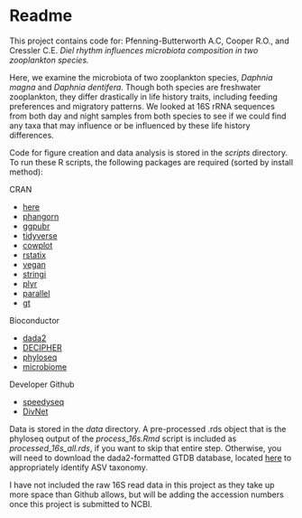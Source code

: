 # Readme

This project contains code for:
Pfenning-Butterworth A.C, Cooper R.O., and Cressler C.E. _Diel rhythm influences microbiota composition in two zooplankton species._

Here, we examine the microbiota of two zooplankton species, _Daphnia magna_ and _Daphnia dentifera_. Though both species are freshwater zooplankton, they differ drastically in life history traits, including feeding preferences and migratory patterns. We looked at 16S rRNA sequences from both day and night samples from both species to see if we could find any taxa that may influence or be influenced by these life history differences.

Code for figure creation and data analysis is stored in the *scripts* directory. To run these R scripts, the following packages are required (sorted by install method):

CRAN
* [here](https://cran.r-project.org/web/packages/here/index.html)
* [phangorn](https://cran.r-project.org/web/packages/phangorn/index.html)
* [ggpubr](https://cran.r-project.org/web/packages/ggpubr/index.html)
* [tidyverse](https://cran.r-project.org/web/packages/tidyverse/index.html)
* [cowplot](https://cran.r-project.org/web/packages/cowplot/index.html)
* [rstatix](https://cran.r-project.org/web/packages/rstatix/index.html)
* [vegan](https://cran.r-project.org/web/packages/vegan/index.html)
* [stringi](https://cran.r-project.org/web/packages/stringi/index.html)
* [plyr](https://cran.r-project.org/web/packages/plyr/index.html)
* [parallel](https://www.rdocumentation.org/packages/parallel/versions/3.6.2)
* [gt](https://cran.r-project.org/web/packages/gt/index.html)

Bioconductor
* [dada2](https://benjjneb.github.io/dada2/dada-installation.html)
* [DECIPHER](https://bioconductor.org/packages/release/bioc/html/DECIPHER.html)
* [phyloseq](https://joey711.github.io/phyloseq/install.html)
* [microbiome](https://microbiome.github.io/tutorials/Installation.html)

Developer Github
* [speedyseq](https://github.com/mikemc/speedyseq)
* [DivNet](https://github.com/adw96/DivNet)

Data is stored in the *data* directory. A pre-processed .rds object that is the phyloseq output of the *process_16s.Rmd* script is included as *processed_16s_all.rds*, if you want to skip that entire step. Otherwise, you will need to download the dada2-formatted GTDB database, located [here](https://zenodo.org/record/3951383) to appropriately identify ASV taxonomy. 

I have not included the raw 16S read data in this project as they take up more space than Github allows, but will be adding the accession numbers once this project is submitted to NCBI.